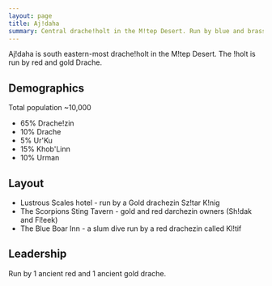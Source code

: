 ```yaml
---
layout: page
title: Aj!daha
summary: Central drache!holt in the M!tep Desert. Run by blue and brass Drache.
---
```


Aj!daha is south eastern-most drache!holt in the M!tep Desert. The !holt is run
by red and gold Drache.

## Demographics

Total population \~10,000

- 65% Drache!zin
- 10% Drache
- 5% Ur'Ku
- 15% Khob'Linn
- 10% Urman

## Layout

- Lustrous Scales hotel - run by a Gold drachezin Sz!tar K!nig
- The Scorpions Sting Tavern - gold and red darchezin owners (Sh!dak and Fl!eek)
- The Blue Boar Inn - a slum dive run by a red drachezin called Kl!tif

## Leadership

Run by 1 ancient red and 1 ancient gold drache.
